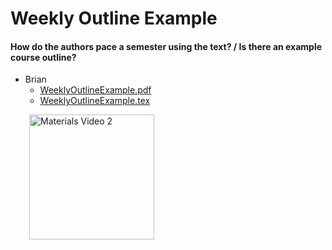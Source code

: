 # Weekly Outline Example

#### How do the authors pace a semester using the text? / Is there an example course outline?

- Brian
	- [WeeklyOutlineExample.pdf](./WeeklyOutlineExample.pdf)
	- [WeeklyOutlineExample.tex](./WeeklyOutlineExample.tex)

[<img src = "https://lowlevelcoder.com/wp-content/uploads/2022/08/Materials_Video2_thumb.png" align="left" alt = "Materials Video 2" width="200" border="0" hspace="30" vspace="0">](https://lowlevelcoder.com/materials-videos#video2)